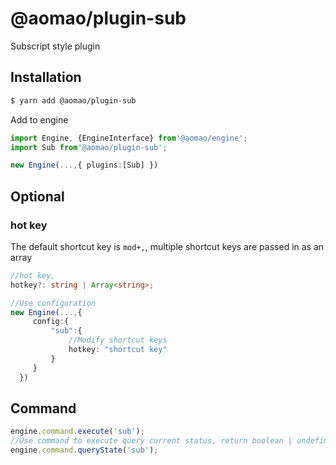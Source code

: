 # @aomao/plugin-sub

Subscript style plugin

## Installation

```bash
$ yarn add @aomao/plugin-sub
```

Add to engine

```ts
import Engine, {EngineInterface} from'@aomao/engine';
import Sub from'@aomao/plugin-sub';

new Engine(...,{ plugins:[Sub] })
```

## Optional

### hot key

The default shortcut key is `mod+,`, multiple shortcut keys are passed in as an array

```ts
//hot key,
hotkey?: string | Array<string>;

//Use configuration
new Engine(...,{
     config:{
         "sub":{
             //Modify shortcut keys
             hotkey: "shortcut key"
         }
     }
  })
```

## Command

```ts
engine.command.execute('sub');
//Use command to execute query current status, return boolean | undefined
engine.command.queryState('sub');
```
